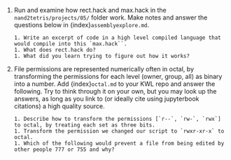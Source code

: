 1. Run and examine how rect.hack and max.hack in the `nand2tetris/projects/05/` folder work. Make notes and answer the questions below in {index}`assemblyexplore.md`.
    ```
    1. Write an excerpt of code in a high level compiled language that would compile into this `max.hack``.
    1. What does rect.hack do?
    1. What did you learn trying to figure out how it works?
    ```
1.  File permissions are represented numerically often in octal, by transforming the permissions for each level (owner, group, all) as binary into a number. Add {index}`octal.md` to your KWL repo and answer the following. Try to think through it on your own, but you may look up the answers, as long as you link to (or ideally cite using jupyterbook citations) a high quality source.
    ```
    1. Describe how to transform the permissions [`r--`, `rw-`, `rwx`] to octal, by treating each set as three bits.
    1. Transform the permission we changed our script to `rwxr-xr-x` to octal.
    1. Which of the following would prevent a file from being edited by other people 777 or 755 and why?
    ```